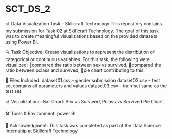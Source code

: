 # SCT_DS_2
📊 Data Visualization Task – Skillcraft Technology This repository contains my submission for Task 02 at Skillcraft Technology. The goal of this task was to create meaningful visualizations based on the provided datasets using Power BI.

🔍 Task Objective: Create visualizations to represent the distribution of categorical or continuous variables. For this task, the following were visualized: 📌compared the ratio between sex vs survived,  📌compared the ratio between pclass and survived, 📌pie chart contributing to this.

📁 Files Included: dataset01.csv – gender submission dataset02.csv – test set contains all parameters and values dataset03.csv – train set same as the test set.

📊 Visualizations: Bar Chart: Sex vs Survived, Pclass vs Survived Pie Chart.

🛠️ Tools & Environment: power BI

🙌 Acknowledgment: This task was completed as part of the Data Science Internship at Skillcraft Technology
